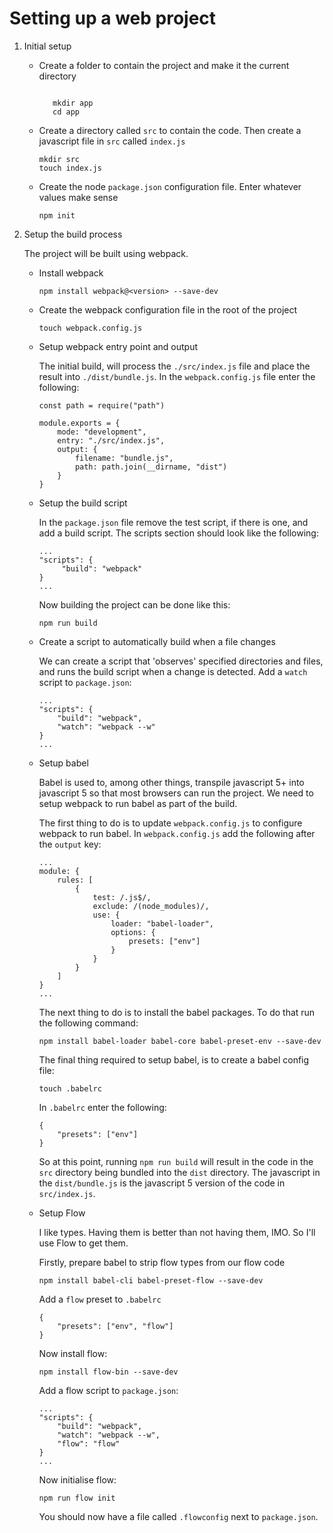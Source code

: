 # Setting up a web project
 
1. Initial setup
 
    * Create a folder to contain the project and make it the current directory
    
         <pre><code>
         mkdir app
         cd app</code></pre>

    * Create a directory called `src` to contain the code. Then create a javascript file in `src` called `index.js`
 
         ```   
         mkdir src
         touch index.js
         ```
 
    * Create the node `package.json` configuration file. Enter whatever values make sense
 
        ```
        npm init
        ```
   
2. Setup the build process
 
   The project will be built using webpack.
 
    * Install webpack
 
        ```      
        npm install webpack@<version> --save-dev
        ```
 
    * Create the webpack configuration file in the root of the project
 
        ```  
        touch webpack.config.js
        ```
 
    * Setup webpack entry point and output
   
        The initial build, will process the `./src/index.js` file and place the result into `./dist/bundle.js`. In the `webpack.config.js` file enter the following:

        ```
        const path = require("path")

        module.exports = {
            mode: "development",
            entry: "./src/index.js",
            output: {
                filename: "bundle.js",
                path: path.join(__dirname, "dist")
            }
        }
        ```
   
    * Setup the build script
   
        In the `package.json` file remove the test script, if there is one, and add a build script. The scripts section should look like the following:
   
        ```
        ...
        "scripts": {
             "build": "webpack"
        }
        ...
        ```
        Now building the project can be done like this:
   
        ```
        npm run build
        ```
 
     * Create a script to automatically build when a file changes
   
        We can create a script that 'observes' specified directories and files, and runs the build script when a change is detected. Add a `watch` script to `package.json`:
   
        ```
        ...
        "scripts": {
            "build": "webpack",
            "watch": "webpack --w"
        }
        ...
        ```
   
    * Setup babel
   
        Babel is used to, among other things, transpile javascript 5+ into javascript 5 so that most browsers can run the project. We need to setup webpack to run babel as part of the build.
    
        The first thing to do is to update `webpack.config.js` to configure webpack to run babel. In `webpack.config.js` add the following after the `output` key:
   
        ```
        ...
        module: {
            rules: [
                {
                    test: /.js$/,
                    exclude: /(node_modules)/,
                    use: {
                        loader: "babel-loader",
                        options: {
                            presets: ["env"]
                        }
                    }
                }
            ]
        }
        ...
        ```
   
        The next thing to do is to install the babel packages. To do that run the following command:
   
        ```
        npm install babel-loader babel-core babel-preset-env --save-dev
        ```
 
        The final thing required to setup babel, is to create a babel config file:
   
        ```
        touch .babelrc
        ```
   
        In `.babelrc` enter the following:
   
        ```
        {
            "presets": ["env"]
        }
        ```
   
        So at this point, running `npm run build` will result in the code in the `src` directory being bundled into the `dist` directory. The javascript in the `dist/bundle.js` is the javascript 5 version of the code in `src/index.js`.
   
    * Setup Flow
   
        I like types. Having them is better than not having them, IMO. So I'll use Flow to get them.

        Firstly, prepare babel to strip flow types from our flow code

        ```
        npm install babel-cli babel-preset-flow --save-dev
        ```
    
        Add a `flow` preset to `.babelrc`
   
        ```
        {
            "presets": ["env", "flow"]
        }
        ```
   
        Now install flow:
   
        ```
        npm install flow-bin --save-dev
        ```
        
        Add a flow script to `package.json`:
        
        ```
        ...
        "scripts": {
            "build": "webpack",
            "watch": "webpack --w",
            "flow": "flow"
        }
        ...
        ```
        
        Now initialise flow:
        
        ```
        npm run flow init
        ```
        
        You should now have a file called `.flowconfig` next to `package.json`.
        
